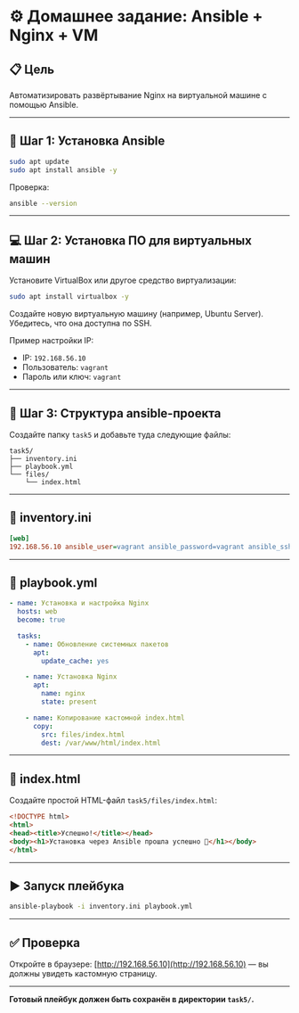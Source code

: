 # ⚙️ Домашнее задание: Ansible + Nginx + VM

## 📋 Цель
Автоматизировать развёртывание Nginx на виртуальной машине с помощью Ansible.

---

## 🧱 Шаг 1: Установка Ansible

```bash
sudo apt update
sudo apt install ansible -y
```

Проверка:
```bash
ansible --version
```

---

## 💻 Шаг 2: Установка ПО для виртуальных машин

Установите VirtualBox или другое средство виртуализации:

```bash
sudo apt install virtualbox -y
```

Создайте новую виртуальную машину (например, Ubuntu Server). Убедитесь, что она доступна по SSH.

Пример настройки IP:
- IP: `192.168.56.10`
- Пользователь: `vagrant`
- Пароль или ключ: `vagrant`

---

## 📁 Шаг 3: Структура ansible-проекта

Создайте папку `task5` и добавьте туда следующие файлы:

```text
task5/
├── inventory.ini
├── playbook.yml
└── files/
    └── index.html
```

---

## 📄 inventory.ini

```ini
[web]
192.168.56.10 ansible_user=vagrant ansible_password=vagrant ansible_ssh_common_args='-o StrictHostKeyChecking=no'
```

---

## 📄 playbook.yml

```yaml
- name: Установка и настройка Nginx
  hosts: web
  become: true

  tasks:
    - name: Обновление системных пакетов
      apt:
        update_cache: yes

    - name: Установка Nginx
      apt:
        name: nginx
        state: present

    - name: Копирование кастомной index.html
      copy:
        src: files/index.html
        dest: /var/www/html/index.html
```

---

## 📝 index.html

Создайте простой HTML-файл `task5/files/index.html`:
```html
<!DOCTYPE html>
<html>
<head><title>Успешно!</title></head>
<body><h1>Установка через Ansible прошла успешно 🚀</h1></body>
</html>
```

---

## ▶️ Запуск плейбука

```bash
ansible-playbook -i inventory.ini playbook.yml
```

---

## ✅ Проверка

Откройте в браузере: [http://192.168.56.10](http://192.168.56.10) — вы должны увидеть кастомную страницу.

---

**Готовый плейбук должен быть сохранён в директории `task5/`.**